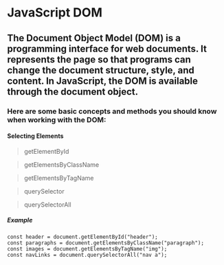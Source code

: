 # JavaScript DOM

## The Document Object Model (DOM) is a programming interface for web documents. It represents the page so that programs can change the document structure, style, and content. In JavaScript, the DOM is available through the document object.

### Here are some basic concepts and methods you should know when working with the DOM:

#### Selecting Elements

> getElementById

> getElementsByClassName

> getElementsByTagName

> querySelector

> querySelectorAll

##### Example 

```
const header = document.getElementById("header");
const paragraphs = document.getElementsByClassName("paragraph");
const images = document.getElementsByTagName("img");
const navLinks = document.querySelectorAll("nav a");
```

